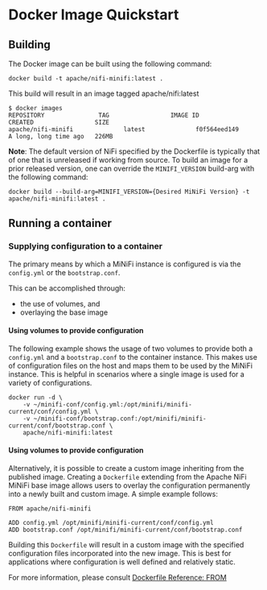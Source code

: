 <!--
  Licensed to the Apache Software Foundation (ASF) under one or more
  contributor license agreements.  See the NOTICE file distributed with
  this work for additional information regarding copyright ownership.
  The ASF licenses this file to You under the Apache License, Version 2.0
  (the "License"); you may not use this file except in compliance with
  the License.  You may obtain a copy of the License at
  
      http://www.apache.org/licenses/LICENSE-2.0
      
  Unless required by applicable law or agreed to in writing, software
  distributed under the License is distributed on an "AS IS" BASIS,
  WITHOUT WARRANTIES OR CONDITIONS OF ANY KIND, either express or implied.
  See the License for the specific language governing permissions and
  limitations under the License.
-->
# Docker Image Quickstart

  
## Building
The Docker image can be built using the following command:

    docker build -t apache/nifi-minifi:latest .

This build will result in an image tagged apache/nifi:latest

    $ docker images
    REPOSITORY               TAG                 IMAGE ID            CREATED                 SIZE
    apache/nifi-minifi              latest              f0f564eed149        A long, long time ago   226MB

**Note**: The default version of NiFi specified by the Dockerfile is typically that of one that is unreleased if working from source.
To build an image for a prior released version, one can override the `MINIFI_VERSION` build-arg with the following command:
    
    docker build --build-arg=MINIFI_VERSION={Desired MiNiFi Version} -t apache/nifi-minifi:latest .

## Running a container

### Supplying configuration to a container
The primary means by which a MiNiFi instance is configured is via the `config.yml` or the `bootstrap.conf`.

This can be accomplished through:
 * the use of volumes, and
  * overlaying the base image

#### Using volumes to provide configuration
The following example shows the usage of two volumes to provide both a `config.yml` and a `bootstrap.conf` to the container instance.  This makes use of configuration files on the host and maps them to be used by the MiNiFi instance.  This is helpful in scenarios where a single image is used for a variety of configurations.

    docker run -d \
        -v ~/minifi-conf/config.yml:/opt/minifi/minifi-current/conf/config.yml \
        -v ~/minifi-conf/bootstrap.conf:/opt/minifi/minifi-current/conf/bootstrap.conf \
        apache/nifi-minifi:latest
        
#### Using volumes to provide configuration
Alternatively, it is possible to create a custom image inheriting from the published image.  Creating a `Dockerfile` extending from the Apache NiFi MiNiFi base image allows users to overlay the configuration permanently into a newly built and custom image.  A simple example follows:

    FROM apache/nifi-minifi
    
    ADD config.yml /opt/minifi/minifi-current/conf/config.yml
    ADD bootstrap.conf /opt/minifi/minifi-current/conf/bootstrap.conf
    
Building this `Dockerfile` will result in a custom image with the specified configuration files incorporated into the new image.  This is best for applications where configuration is well defined and relatively static.

For more information, please consult [Dockerfile Reference: FROM](https://docs.docker.com/engine/reference/builder/#from)



